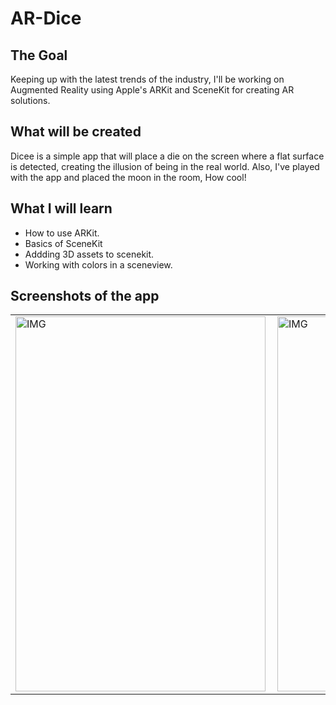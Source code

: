 # AR-Dice

## The Goal

Keeping up with the latest trends of the industry, I'll be working on Augmented Reality using Apple's ARKit and SceneKit for creating AR solutions.

## What will be created

Dicee is a simple app that will place a die on the screen where a flat surface is detected, creating the illusion of being in the real world. Also, I've played with the app and placed the moon in the room, How cool! 

## What I will learn

* How to use ARKit.
* Basics of SceneKit
* Addding 3D assets to scenekit.
* Working with colors in a sceneview.


## Screenshots of the app
<table>
 <tr>
  <td>
   <img align="left" alt="IMG" src="https://raw.githubusercontent.com/BashirYesufu/AR-Dicee/main/Documentation/image 1.png" width="400" height="600" />
  </td>
  <td>
    <img align="center" alt="IMG" src="https://raw.githubusercontent.com/BashirYesufu/AR-Dicee/main/Documentation/image 2.png" width="400" height="600" />
  </td>
   <td>
    <img align="right" alt="IMG" src="https://raw.githubusercontent.com/BashirYesufu/AR-Dicee/main/Documentation/image 3.png" width="400" height="600" />
  </td>
 </tr>
</table>
